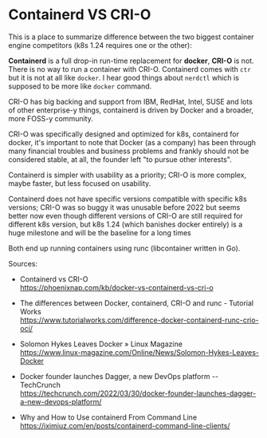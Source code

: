 # Containerd VS CRI-O

This is a place to summarize difference between the two biggest container engine competitors (k8s 1.24 requires one or the other):

**Containerd** is a full drop-in run-time replacement for **docker**, **CRI-O** is not. There is no way to run a container with CRI-O. Containerd comes with `ctr` but it is not at all like `docker`. I hear good things about `nerdctl` which is supposed to be more like `docker` command.

CRI-O has big backing and support from IBM, RedHat, Intel, SUSE and lots of other enterprise-y things, containerd is driven by Docker and a broader, more FOSS-y community.

CRI-O was specifically designed and optimized for k8s, containerd for docker, it's important to note that Docker (as a company) has been through many financial troubles and business problems and frankly should not be considered stable, at all, the founder left "to pursue other interests".

Containerd is simpler with usability as a priority; CRI-O is more complex, maybe faster, but less focused on usability.

Containerd does not have specific versions compatible with specific k8s versions; CRI-O was so buggy it was unusable before 2022 but seems better now even though different versions of CRI-O are still required for different k8s version, but k8s 1.24 (which banishes docker entirely) is a huge milestone and will be the baseline for a long times

Both end up running containers using runc (libcontainer written in Go).

Sources:

* Containerd vs CRI-O  
  <https://phoenixnap.com/kb/docker-vs-containerd-vs-cri-o>

* The differences between Docker, containerd, CRI-O and runc - Tutorial Works  
  <https://www.tutorialworks.com/difference-docker-containerd-runc-crio-oci/>

* Solomon Hykes Leaves Docker » Linux Magazine  
  <https://www.linux-magazine.com/Online/News/Solomon-Hykes-Leaves-Docker>

* Docker founder launches Dagger, a new DevOps platform -- TechCrunch  
  <https://techcrunch.com/2022/03/30/docker-founder-launches-dagger-a-new-devops-platform/>

* Why and How to Use containerd From Command Line  
  https://iximiuz.com/en/posts/containerd-command-line-clients/
